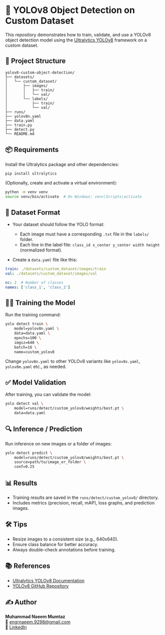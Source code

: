 # 🧠 YOLOv8 Object Detection on Custom Dataset

This repository demonstrates how to train, validate, and use a YOLOv8 object detection model using the [Ultralytics YOLOv8](https://docs.ultralytics.com/) framework on a custom dataset.

## 📁 Project Structure

```
yolov8-custom-object-detection/
├── datasets/
│   └── custom_dataset/
│       ├── images/
│       │   ├── train/
│       │   └── val/
│       └── labels/
│           ├── train/
│           └── val/
├── runs/
├── yolov8n.yaml
├── data.yaml
├── train.py
├── detect.py
└── README.md
```

## 📦 Requirements

Install the Ultralytics package and other dependencies:

```bash
pip install ultralytics
```

(Optionally, create and activate a virtual environment):

```bash
python -m venv venv
source venv/bin/activate  # On Windows: venv\Scripts\activate
```

## 📁 Dataset Format

- Your dataset should follow the YOLO format:
  - Each image must have a corresponding `.txt` file in the `labels/` folder.
  - Each line in the label file: `class_id x_center y_center width height` (normalized format).

- Create a `data.yaml` file like this:

```yaml
train: ./datasets/custom_dataset/images/train
val: ./datasets/custom_dataset/images/val

nc: 2  # Number of classes
names: ['class_1', 'class_2']
```

## 🏋️‍♂️ Training the Model

Run the training command:

```bash
yolo detect train \
    model=yolov8n.yaml \
    data=data.yaml \
    epochs=100 \
    imgsz=640 \
    batch=16 \
    name=custom_yolov8
```

Change `yolov8n.yaml` to other YOLOv8 variants like `yolov8s.yaml`, `yolov8m.yaml` etc., as needed.

## ✅ Model Validation

After training, you can validate the model:

```bash
yolo detect val \
    model=runs/detect/custom_yolov8/weights/best.pt \
    data=data.yaml
```

## 🔍 Inference / Prediction

Run inference on new images or a folder of images:

```bash
yolo detect predict \
    model=runs/detect/custom_yolov8/weights/best.pt \
    source=path/to/image_or_folder \
    conf=0.25
```

## 📊 Results

- Training results are saved in the `runs/detect/custom_yolov8/` directory.
- Includes metrics (precision, recall, mAP), loss graphs, and prediction images.

## 🛠 Tips

- Resize images to a consistent size (e.g., 640x640).
- Ensure class balance for better accuracy.
- Always double-check annotations before training.

## 📚 References

- [Ultralytics YOLOv8 Documentation](https://docs.ultralytics.com/)
- [YOLOv8 GitHub Repository](https://github.com/ultralytics/ultralytics)

## ✍️ Author

**Muhammad Naeem Mumtaz**  
📧 [engrnaeem.9298@gmail.com](mailto:engrnaeem.9298@gmail.com)  
🔗 [LinkedIn](https://www.linkedin.com/in/muhammad-naeem-mumtaz-awan-59bab9202/)
